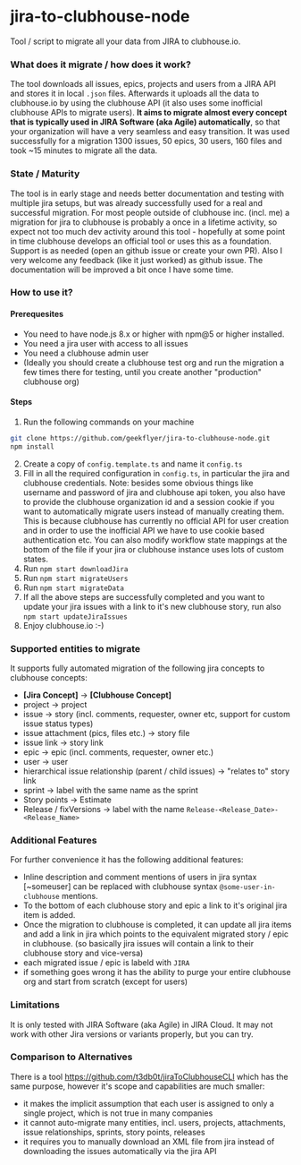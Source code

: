 jira-to-clubhouse-node
======================

Tool / script to migrate all your data from JIRA to clubhouse.io.

### What does it migrate / how does it work?

The tool downloads all issues, epics, projects and users from a JIRA API and stores it in local `.json` files.
Afterwards it uploads all the data to clubhouse.io by using the clubhouse API (it also uses some inofficial clubhouse APIs to migrate users).
**It aims to migrate almost every concept that is typically used in JIRA Software (aka Agile) automatically**, so that your organization will have a very seamless and easy transition.
It was used successfully for a migration 1300 issues, 50 epics, 30 users, 160 files and took ~15 minutes to migrate all the data.

### State / Maturity

The tool is in early stage and needs better documentation and testing with multiple jira setups, but was already successfully used for a real and successful migration.
For most people outside of clubhouse inc. (incl. me) a migration for jira to clubhouse is probably a once in a lifetime activity, so expect not too much dev activity around this tool - hopefully at some point in time clubhouse develops an official tool or uses this as a foundation.
Support is as needed (open an github issue or create your own PR). Also I very welcome any feedback (like it just worked) as github issue.
The documentation will be improved a bit once I have some time.

### How to use it?

#### Prerequesites

- You need to have node.js 8.x or higher with npm@5 or higher installed.
- You need a jira user with access to all issues
- You need a clubhouse admin user
- (Ideally you should create a clubhouse test org and run the migration a few times there for testing, until you create another "production" clubhouse org)

#### Steps

1. Run the following commands on your machine
```sh
git clone https://github.com/geekflyer/jira-to-clubhouse-node.git
npm install
```
2. Create a copy of `config.template.ts` and name it `config.ts`
3. Fill in all the required configuration in `config.ts`, in particular the jira and clubhouse credentials.
   Note: besides some obvious things like username and password of jira and clubhouse api token, you also have to provide the clubhouse organization id and a session cookie if you want to automatically migrate users instead of manually creating them.
   This is because clubhouse has currently no official API for user creation and in order to use the inofficial API we have to use cookie based authentication etc.
   You can also modify workflow state mappings at the bottom of the file if your jira or clubhouse instance uses lots of custom states.
4. Run `npm start downloadJira`
5. Run `npm start migrateUsers`
6. Run `npm start migrateData`
7. If all the above steps are successfully completed and you want to update your jira issues with a link to it's new clubhouse story, run also `npm start updateJiraIssues`
8. Enjoy clubhouse.io :-)

### Supported entities to migrate

It supports fully automated migration of the following jira concepts to clubhouse concepts:

- **[Jira Concept]** -> **[Clubhouse Concept]**
- project -> project
- issue -> story (incl. comments, requester, owner etc, support for custom issue status types)
- issue attachment (pics, files etc.) -> story file
- issue link -> story link
- epic -> epic (incl. comments, requester, owner etc.)
- user -> user
- hierarchical issue relationship (parent / child issues) -> "relates to" story link
- sprint -> label with the same name as the sprint
- Story points -> Estimate
- Release / fixVersions -> label with the name `Release-<Release_Date>-<Release_Name>`

### Additional Features

For further convenience it has the following additional features:

- Inline description and comment mentions of users in jira syntax [~someuser] can be replaced with clubhouse syntax `@some-user-in-clubhouse` mentions.
- To the bottom of each clubhouse story and epic a link to it's original jira item is added.
- Once the migration to clubhouse is completed, it can update all jira items and add a link in jira which points to the equivalent migrated story / epic in clubhouse.
(so basically jira issues will contain a link to their clubhouse story and vice-versa)
- each migrated issue / epic is labeld with `JIRA`
- if something goes wrong it has the ability to purge your entire clubhouse org and start from scratch (except for users)

### Limitations

It is only tested with JIRA Software (aka Agile) in JIRA Cloud. It may not work with other Jira versions or variants properly, but you can try.

### Comparison to Alternatives

There is a tool https://github.com/t3db0t/jiraToClubhouseCLI which has the same purpose, however it's scope and capabilities are much smaller:
- it makes the implicit assumption that each user is assigned to only a single project, which is not true in many companies
- it cannot auto-migrate many entities, incl. users, projects, attachments, issue relationships, sprints, story points, releases
- it requires you to manually download an XML file from jira instead of downloading the issues automatically via the jira API
